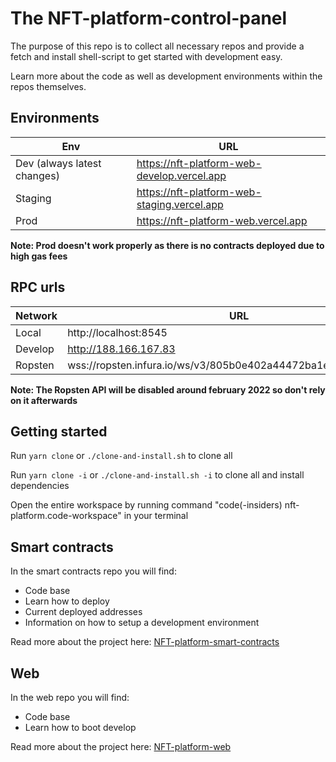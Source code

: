 # The NFT-platform-control-panel

The purpose of this repo is to collect all necessary repos and provide a fetch and install shell-script to get started with development easy.

Learn more about the code as well as development environments within the repos themselves.

## Environments

| Env                         | URL                                         |
| --------------------------- | ------------------------------------------- |
| Dev (always latest changes) | https://nft-platform-web-develop.vercel.app |
| Staging                     | https://nft-platform-web-staging.vercel.app |
| Prod                        | https://nft-platform-web.vercel.app         |

**Note: Prod doesn't work properly as there is no contracts deployed due to high gas fees**

## RPC urls

| Network | URL                                                            | ChainID |
| ------- | -------------------------------------------------------------- | ------- |
| Local   | http://localhost:8545                                          | 1337    |
| Develop | http://188.166.167.83                                          | 1337    |
| Ropsten | wss://ropsten.infura.io/ws/v3/805b0e402a44472ba1ea1ed42e5d4514 | 3       |

**Note: The Ropsten API will be disabled around february 2022 so don't rely on it afterwards**

## Getting started

Run `yarn clone` or `./clone-and-install.sh` to clone all

Run `yarn clone -i` or `./clone-and-install.sh -i` to clone all and install dependencies

Open the entire workspace by running command "code(-insiders) nft-platform.code-workspace" in your terminal

## Smart contracts

In the smart contracts repo you will find:

-   Code base
-   Learn how to deploy
-   Current deployed addresses
-   Information on how to setup a development environment

Read more about the project here:
[NFT-platform-smart-contracts](https://github.com/magnuslundstrom/nft-platform-smart-contracts/)

## Web

In the web repo you will find:

-   Code base
-   Learn how to boot develop

Read more about the project here:
[NFT-platform-web](https://github.com/magnuslundstrom/nft-platform-web/)
